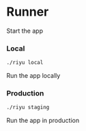 # Runner

Start the app

### Local
```bash
./riyu local
```

Run the app locally

### Production
```bash
./riyu staging
```

Run the app in production